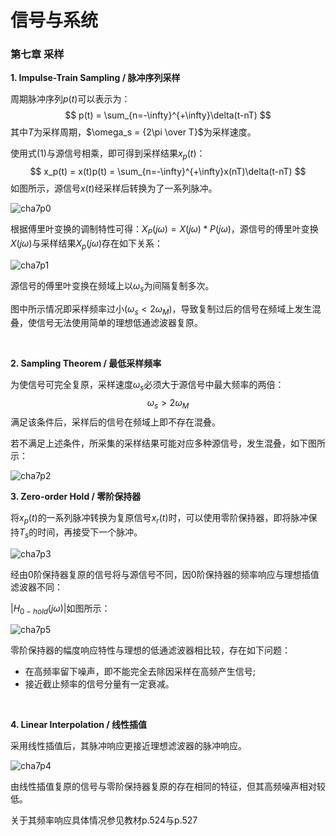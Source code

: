 # 信号与系统

### 第七章 采样
**1. Impulse-Train Sampling / 脉冲序列采样**

周期脉冲序列$p(t)$可以表示为：
$$
p(t) = \sum_{n=-\infty}^{+\infty}\delta(t-nT)
$$
其中$T$为采样周期，$\omega_s = {2\pi \over T}$为采样速度。

使用式(1)与源信号相乘，即可得到采样结果$x_p(t)$：
$$
x_p(t) = x(t)p(t) = \sum_{n=-\infty}^{+\infty}x(nT)\delta(t-nT)
$$
如图所示，源信号$x(t)$经采样后转换为了一系列脉冲。

![cha7p0](res/cha7p0.png)

根据傅里叶变换的调制特性可得：$X_P(j\omega) = X(j\omega)*P(j\omega)$，源信号的傅里叶变换$X(j\omega)$与采样结果$X_p(j\omega)$存在如下关系：

![cha7p1](res/cha7p1.png)

源信号的傅里叶变换在频域上以$\omega_s$为间隔复制多次。

图中所示情况即采样频率过小($\omega_s < 2\omega_M$)，导致复制过后的信号在频域上发生混叠，使信号无法使用简单的理想低通滤波器复原。

​    

**2. Sampling Theorem / 最低采样频率**

为使信号可完全复原，采样速度$\omega_s$必须大于源信号中最大频率的两倍：
$$
\omega_s > 2\omega_M
$$
满足该条件后，采样后的信号在频域上即不存在混叠。

若不满足上述条件，所采集的采样结果可能对应多种源信号，发生混叠，如下图所示：

![cha7p2](res/cha7p2.png)

  

**3. Zero-order Hold / 零阶保持器**

将$x_p(t)$的一系列脉冲转换为复原信号$x_r(t)$时，可以使用零阶保持器，即将脉冲保持$T_s$的时间，再接受下一个脉冲。

![cha7p3](res/cha7p3.png)

经由0阶保持器复原的信号将与源信号不同，因0阶保持器的频率响应与理想插值滤波器不同：

$|H_{0-hold}(j\omega)|$如图所示：

![cha7p5](res/cha7p5.jpeg)

零阶保持器的幅度响应特性与理想的低通滤波器相比较，存在如下问题：

- 在高频率留下噪声，即不能完全去除因采样在高频产生信号;
- 接近截止频率的信号分量有一定衰减。

​    

**4. Linear Interpolation / 线性插值**

采用线性插值后，其脉冲响应更接近理想滤波器的脉冲响应。

![cha7p4](res/cha7p4.png)

由线性插值复原的信号与零阶保持器复原的存在相同的特征，但其高频噪声相对较低。

关于其频率响应具体情况参见教材p.524与p.527